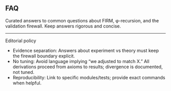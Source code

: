 ## FAQ

Curated answers to common questions about FIRM, φ-recursion, and the validation firewall. Keep answers rigorous and concise.

---

Editorial policy

- Evidence separation: Answers about experiment vs theory must keep the firewall boundary explicit.
- No tuning: Avoid language implying “we adjusted to match X.” All derivations proceed from axioms to results; divergence is documented, not tuned.
- Reproducibility: Link to specific modules/tests; provide exact commands when helpful.
